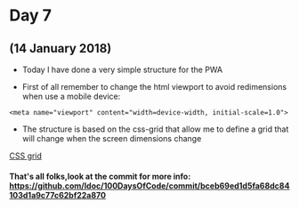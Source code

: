 # Day 7
## (14 January 2018)

* Today I have done a very simple structure for the PWA

* First of all remember to change the html viewport to avoid redimensions when use a mobile device:

```
<meta name="viewport" content="width=device-width, initial-scale=1.0">
```

* The structure is based on the css-grid that allow me to define a grid that will change when the screen dimensions change

[CSS grid](https://developer.mozilla.org/en/docs/Web/CSS/CSS_Grid_Layout)

#### That's all folks,look at the commit for more info: https://github.com/ldoc/100DaysOfCode/commit/bceb69ed1d5fa68dc84103d1a9c77c62bf22a870
